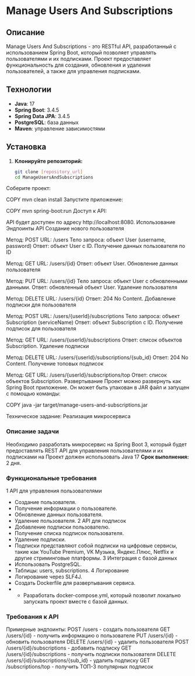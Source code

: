 # Manage Users And Subscriptions

## Описание

Manage Users And Subscriptions - это RESTful API, разработанный с использованием Spring Boot, который позволяет управлять пользователями и их подписками. Проект предоставляет функциональность для создания, обновления и удаления пользователей, а также для управления подписками.

## Технологии

- **Java**: 17
- **Spring Boot**: 3.4.5
- **Spring Data JPA**: 3.4.5
- **PostgreSQL**: база данных
- **Maven**: управление зависимостями

## Установка

1. **Клонируйте репозиторий:**
   ```bash
   git clone [repository_url]
   cd ManageUsersAndSubscriptions
Соберите проект:

COPY
mvn clean install
Запустите приложение:

COPY
mvn spring-boot:run
Доступ к API:

API будет доступен по адресу http://localhost:8080.
Использование
Эндпоинты API
Создание нового пользователя

Метод: POST
URL: /users
Тело запроса: объект User (username, password)
Ответ: объект User с ID.
Получение данных пользователя по ID

Метод: GET
URL: /users/{id}
Ответ: объект User.
Обновление данных пользователя

Метод: PUT
URL: /users/{id}
Тело запроса: объект User с обновленными данными.
Ответ: обновленный объект User.
Удаление пользователя

Метод: DELETE
URL: /users/{id}
Ответ: 204 No Content.
Добавление подписки для пользователя

Метод: POST
URL: /users/{userId}/subscriptions
Тело запроса: объект Subscription (serviceName)
Ответ: объект Subscription с ID.
Получение подписок для пользователя

Метод: GET
URL: /users/{userId}/subscriptions
Ответ: список объектов Subscription.
Удаление подписки

Метод: DELETE
URL: /users/{userId}/subscriptions/{sub_id}
Ответ: 204 No Content.
Получение топовых подписок

Метод: GET
URL: /users/{userId}/subscriptions/top
Ответ: список объектов Subscription.
Развертывание
Проект можно развернуть как Spring Boot приложение. Он может быть упакован в JAR файл и запущен с помощью команды:

COPY
java -jar target/manage-users-and-subscriptions.jar


Техническое задание: Реализация микросервиса
### Описание задачи
Необходимо разработать микросервис на Spring Boot 3, который будет
предоставлять REST API для управления пользователями и их подписками на
Проект должен использовать Java 17
**Срок выполнения:** 2 дня.
### Функциональные требования
1 API для управления пользователями
- Создание пользователя.
- Получение информации о пользователе.
- Обновление данных пользователя.
- Удаление пользователя.
2 API для подписок
- Добавление подписки пользователю.
- Получение списка подписок пользователя.
- Удаление подписки.
- Подписки представляют собой подписки на цифровые сервисы, такие как
YouTube Premium, VK Музыка, Яндекс.Плюс, Netflix и другие стриминговые
платформы.
3 Интеграция с базой данных
- Использовать PostgreSQL.
- Таблицы: users, subscriptions.
4 Логирование
- Логирование через SLF4J.
- Создать Dockerfile для развертывания сервиса.
- - Разработать docker-compose.yml, который позволит локально запускать проект
вместе с базой данных.
### Требования к API
Примерные эндпоинты:
POST /users - создать пользователя
GET /users/{id} - получить информацию о пользователе
PUT /users/{id} - обновить пользователя
DELETE /users/{id} - удалить пользователя
POST /users/{id}/subscriptions - добавить подписку
GET /users/{id}/subscriptions - получить подписки пользователя
DELETE /users/{id}/subscriptions/{sub_id} - удалить подписку
GET /subscriptions/top - получить ТОП-3 популярных подписок
